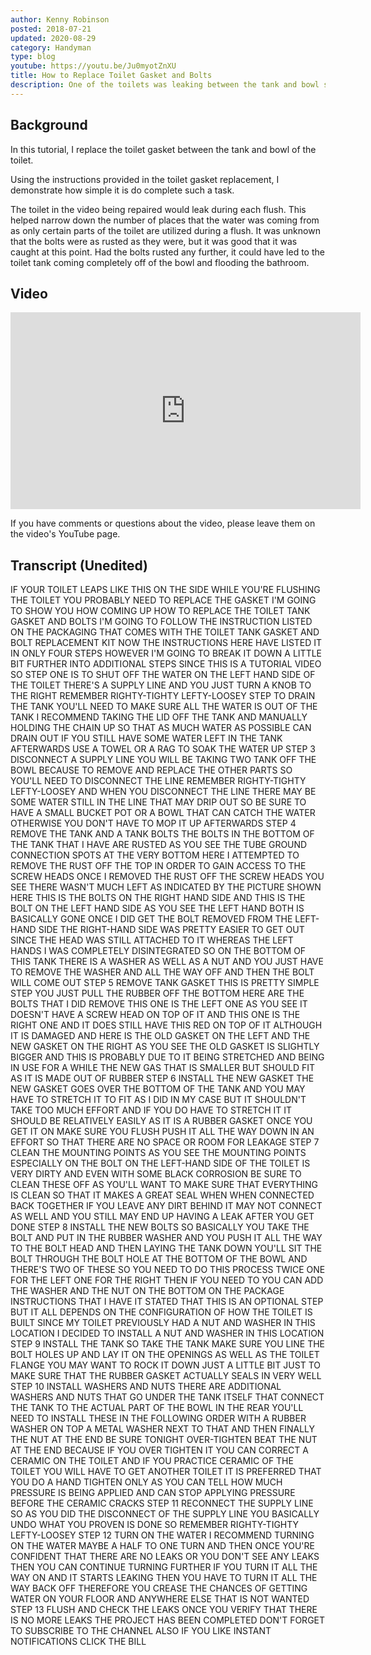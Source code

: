 ```yaml
---
author: Kenny Robinson
posted: 2018-07-21
updated: 2020-08-29
category: Handyman
type: blog
youtube: https://youtu.be/Ju0myotZnXU
title: How to Replace Toilet Gasket and Bolts
description: One of the toilets was leaking between the tank and bowl section. Thus I made a video showing how to replace the gasket between the two.
---
```


## Background

In this tutorial, I replace the toilet gasket between the tank and bowl of the toilet. 

Using the instructions provided in the toilet gasket replacement, I demonstrate how simple it is do complete such a task. 

The toilet in the video being repaired would leak during each flush. This helped narrow down 
the number of places that the water was coming from as only certain parts of the toilet are 
utilized during a flush.  It was unknown that the bolts were as rusted as they were, but it 
was good that it was caught at this point. Had the bolts rusted any further, it could have 
led to the toilet tank coming completely off of the bowl and flooding the bathroom. 

## Video

<iframe width="560" height="315" src="https://www.youtube.com/embed/Ju0myotZnXU" frameborder="0" 
allow="autoplay; encrypted-media" allowfullscreen class="youtube"></iframe>
 
If you have comments or questions about the video, please leave them on the video's YouTube page.

## Transcript (Unedited)

IF YOUR TOILET LEAPS LIKE THIS ON THE
SIDE WHILE YOU'RE FLUSHING THE TOILET
YOU PROBABLY NEED TO REPLACE THE GASKET
I'M GOING TO SHOW YOU HOW COMING UP HOW
TO REPLACE THE TOILET TANK GASKET AND
BOLTS I'M GOING TO FOLLOW THE
INSTRUCTION LISTED ON THE PACKAGING THAT
COMES WITH THE TOILET TANK GASKET AND
BOLT REPLACEMENT KIT NOW THE
INSTRUCTIONS HERE HAVE LISTED IT IN ONLY
FOUR STEPS HOWEVER I'M GOING TO BREAK IT
DOWN A LITTLE BIT FURTHER INTO
ADDITIONAL STEPS SINCE THIS IS A
TUTORIAL VIDEO SO STEP ONE IS TO SHUT
OFF THE WATER ON THE LEFT HAND SIDE OF
THE TOILET THERE'S A SUPPLY LINE AND YOU
JUST TURN A KNOB TO THE RIGHT REMEMBER
RIGHTY-TIGHTY LEFTY-LOOSEY STEP TO DRAIN
THE TANK YOU'LL NEED TO MAKE SURE ALL
THE WATER IS OUT OF THE TANK I RECOMMEND
TAKING THE LID OFF THE TANK AND MANUALLY
HOLDING THE CHAIN UP SO THAT AS MUCH
WATER AS POSSIBLE CAN DRAIN OUT IF YOU
STILL HAVE SOME WATER LEFT IN THE TANK
AFTERWARDS USE A TOWEL OR A RAG TO SOAK
THE WATER UP STEP 3
DISCONNECT A SUPPLY LINE YOU WILL BE
TAKING TWO TANK OFF THE BOWL BECAUSE TO
REMOVE AND REPLACE THE OTHER PARTS SO
YOU'LL NEED TO DISCONNECT THE LINE
REMEMBER RIGHTY-TIGHTY LEFTY-LOOSEY AND
WHEN YOU DISCONNECT THE LINE THERE MAY
BE SOME WATER STILL IN THE LINE THAT MAY
DRIP OUT SO BE SURE TO HAVE A SMALL
BUCKET POT OR A BOWL THAT CAN CATCH THE
WATER OTHERWISE YOU DON'T HAVE TO MOP IT
UP AFTERWARDS STEP 4 REMOVE THE TANK AND
A TANK BOLTS THE BOLTS IN THE BOTTOM OF
THE TANK THAT I HAVE ARE RUSTED AS YOU
SEE THE TUBE GROUND CONNECTION SPOTS AT
THE VERY BOTTOM HERE I ATTEMPTED TO
REMOVE THE RUST OFF THE TOP IN ORDER TO
GAIN ACCESS TO THE SCREW HEADS ONCE I
REMOVED THE RUST OFF THE SCREW HEADS YOU
SEE THERE WASN'T MUCH LEFT AS INDICATED
BY THE PICTURE SHOWN HERE THIS IS THE
BOLTS ON THE RIGHT HAND SIDE AND THIS IS
THE BOLT ON THE LEFT HAND SIDE AS YOU
SEE THE LEFT HAND BOTH IS BASICALLY GONE
ONCE I DID GET THE BOLT REMOVED FROM THE
LEFT-HAND SIDE THE RIGHT-HAND SIDE WAS
PRETTY EASIER TO GET OUT SINCE THE HEAD
WAS STILL ATTACHED TO IT WHEREAS THE
LEFT HANDS I WAS COMPLETELY
DISINTEGRATED
SO ON THE BOTTOM OF THIS TANK THERE IS A
WASHER AS WELL AS A NUT AND YOU JUST
HAVE TO REMOVE THE WASHER AND ALL THE
WAY OFF AND THEN THE BOLT WILL COME OUT
STEP 5
REMOVE TANK GASKET THIS IS PRETTY SIMPLE
STEP YOU JUST PULL THE RUBBER OFF THE
BOTTOM HERE ARE THE BOLTS THAT I DID
REMOVE THIS ONE IS THE LEFT ONE AS YOU
SEE IT DOESN'T HAVE A SCREW HEAD ON TOP
OF IT AND THIS ONE IS THE RIGHT ONE AND
IT DOES STILL HAVE THIS RED ON TOP OF IT
ALTHOUGH IT IS DAMAGED
AND HERE IS THE OLD GASKET ON THE LEFT
AND THE NEW GASKET ON THE RIGHT AS YOU
SEE THE OLD GASKET IS SLIGHTLY BIGGER
AND THIS IS PROBABLY DUE TO IT BEING
STRETCHED AND BEING IN USE FOR A WHILE
THE NEW GAS THAT IS SMALLER BUT SHOULD
FIT AS IT IS MADE OUT OF RUBBER STEP 6
INSTALL THE NEW GASKET THE NEW GASKET
GOES OVER THE BOTTOM OF THE TANK AND YOU
MAY HAVE TO STRETCH IT TO FIT AS I DID
IN MY CASE BUT IT SHOULDN'T TAKE TOO
MUCH EFFORT AND IF YOU DO HAVE TO
STRETCH IT IT SHOULD BE RELATIVELY
EASILY AS IT IS A RUBBER GASKET ONCE YOU
GET IT ON MAKE SURE YOU FLUSH PUSH IT
ALL THE WAY DOWN IN AN EFFORT SO THAT
THERE ARE NO SPACE OR ROOM FOR LEAKAGE
STEP 7
CLEAN THE MOUNTING POINTS AS YOU SEE THE
MOUNTING POINTS ESPECIALLY ON THE BOLT
ON THE LEFT-HAND SIDE OF THE TOILET IS
VERY DIRTY AND EVEN WITH SOME BLACK
CORROSION BE SURE TO CLEAN THESE OFF AS
YOU'LL WANT TO MAKE SURE THAT EVERYTHING
IS CLEAN SO THAT IT MAKES A GREAT SEAL
WHEN WHEN CONNECTED BACK TOGETHER IF YOU
LEAVE ANY DIRT BEHIND IT MAY NOT CONNECT
AS WELL AND YOU STILL MAY END UP HAVING
A LEAK AFTER YOU GET DONE STEP 8 INSTALL
THE NEW BOLTS SO BASICALLY YOU TAKE THE
BOLT AND PUT IN THE RUBBER WASHER AND
YOU PUSH IT ALL THE WAY TO THE BOLT HEAD
AND THEN LAYING THE TANK DOWN YOU'LL SIT
THE BOLT THROUGH THE BOLT HOLE AT THE
BOTTOM OF THE BOWL AND THERE'S TWO OF
THESE SO YOU NEED TO DO THIS PROCESS
TWICE ONE FOR THE LEFT ONE FOR THE RIGHT
THEN IF YOU NEED TO YOU CAN ADD THE
WASHER AND THE NUT ON THE BOTTOM ON THE
PACKAGE INSTRUCTIONS THAT I HAVE IT
STATED THAT THIS IS AN OPTIONAL STEP BUT
IT ALL DEPENDS ON THE CONFIGURATION OF
HOW THE TOILET IS BUILT SINCE MY TOILET
PREVIOUSLY HAD A NUT AND WASHER IN THIS
LOCATION I DECIDED TO INSTALL A NUT AND
WASHER IN THIS LOCATION STEP 9 INSTALL
THE TANK SO TAKE THE TANK MAKE SURE YOU
LINE THE BOLT HOLES UP
AND LAY IT ON THE OPENINGS AS WELL AS
THE TOILET FLANGE YOU MAY WANT TO ROCK
IT DOWN JUST A LITTLE BIT JUST TO MAKE
SURE THAT THE RUBBER GASKET ACTUALLY
SEALS IN VERY WELL STEP 10 INSTALL
WASHERS AND NUTS THERE ARE ADDITIONAL
WASHERS AND NUTS THAT GO UNDER THE TANK
ITSELF THAT CONNECT THE TANK TO THE
ACTUAL PART OF THE BOWL IN THE REAR
YOU'LL NEED TO INSTALL THESE IN THE
FOLLOWING ORDER WITH A RUBBER WASHER ON
TOP A METAL WASHER NEXT TO THAT AND THEN
FINALLY THE NUT AT THE END BE SURE
TONIGHT OVER-TIGHTEN BEAT THE NUT AT THE
END BECAUSE IF YOU OVER TIGHTEN IT YOU
CAN CORRECT A CERAMIC ON THE TOILET AND
IF YOU PRACTICE CERAMIC OF THE TOILET
YOU WILL HAVE TO GET ANOTHER TOILET IT
IS PREFERRED THAT YOU DO A HAND TIGHTEN
ONLY AS YOU CAN TELL HOW MUCH PRESSURE
IS BEING APPLIED AND CAN STOP APPLYING
PRESSURE BEFORE THE CERAMIC CRACKS STEP
11 RECONNECT THE SUPPLY LINE SO AS YOU
DID THE DISCONNECT OF THE SUPPLY LINE
YOU BASICALLY UNDO WHAT YOU PROVEN IS
DONE SO REMEMBER RIGHTY-TIGHTY
LEFTY-LOOSEY STEP 12
TURN ON THE WATER I RECOMMEND TURNING ON
THE WATER MAYBE A HALF TO ONE TURN AND
THEN ONCE YOU'RE CONFIDENT THAT THERE
ARE NO LEAKS OR YOU DON'T SEE ANY LEAKS
THEN YOU CAN CONTINUE TURNING FURTHER IF
YOU TURN IT ALL THE WAY ON AND IT STARTS
LEAKING THEN YOU HAVE TO TURN IT ALL THE
WAY BACK OFF
THEREFORE YOU CREASE THE CHANCES OF
GETTING WATER ON YOUR FLOOR AND ANYWHERE
ELSE THAT IS NOT WANTED STEP 13 FLUSH
AND CHECK THE LEAKS ONCE YOU VERIFY THAT
THERE IS NO MORE LEAKS THE PROJECT HAS
BEEN COMPLETED
DON'T FORGET TO SUBSCRIBE TO THE CHANNEL
ALSO IF YOU LIKE INSTANT NOTIFICATIONS
CLICK THE BILL
